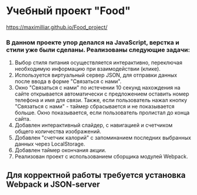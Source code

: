 # Учебный проект "Food"
https://maximilliar.github.io/Food_project/
### В данном проекте упор делался на JavaScript, верстка и стили уже были сделаны. Реализованы следующие задачи:
1) Выбор стиля питания осуществляется интерактивно, переключая необходимую информацию при взаимодействии (клике).
2) Используется виртуальный сервер JSON, для отправки данных после ввода в форме "Связаться с нами".
3) Окно "Связаться с нами" по истечении 10 секунд нахождения на сайте открывается автоматически с предложением оставить номер телефона и имя для связи. Также, если пользователь нажал кнопку "Связаться с нами" - таймер сбрасывается и не показывается больше. Окно показывается, если пользователь пролистал до конца сайта.
4) Добавлен интерактивный слайдер, с навигацией и счетчиком общего количества изображений.
5) Добавлен "счетчик калорий" с запоминанием последних выбранных данных через LocalStorage.
6) Добавлен таймер окончания акции.
7) Реализован проект с использованием сборщика модулей Webpack.

## Для корректной работы требуется установка Webpack и JSON-server
